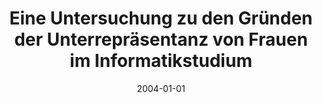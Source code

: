 ---
abstract: ''
authors:
- Elisabeth Lehner
date: '2004-01-01'
featured: false
links:
- name: Publik
  url: https://publik.tuwien.ac.at/showentry.php?ID=138822&lang=2
publication_types:
- '7'
publishDate: '2004-01-01'
title: Eine Untersuchung zu den Gründen der Unterrepräsentanz von Frauen im Informatikstudium
url_pdf: ''
---